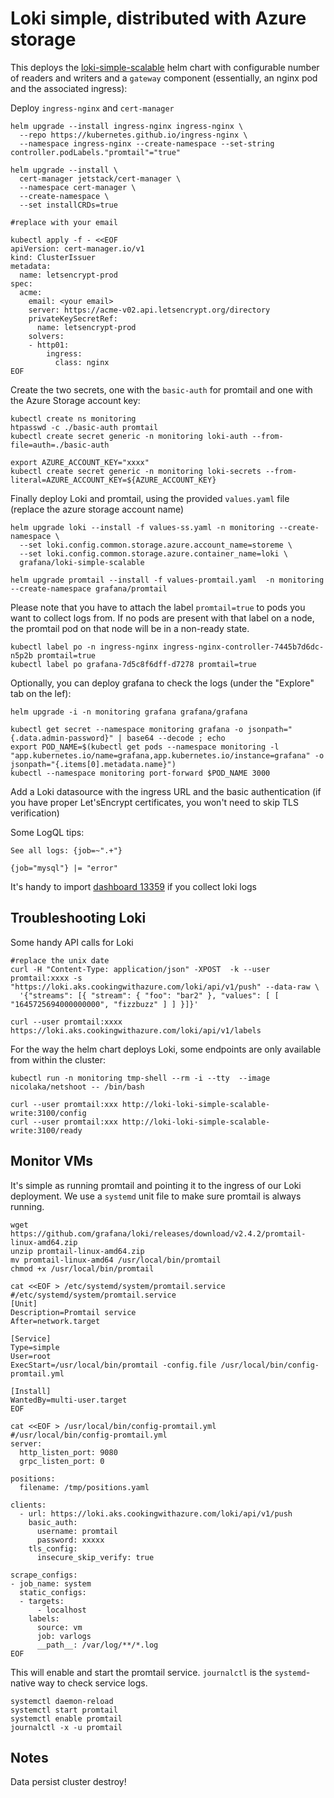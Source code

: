 # Loki simple, distributed with Azure storage

This deploys the [loki-simple-scalable](https://github.com/grafana/helm-charts/tree/main/charts/loki-simple-scalable) helm chart with configurable number of readers and writers and a `gateway` component (essentially, an nginx pod and the associated ingress):

Deploy `ingress-nginx` and `cert-manager`

```
helm upgrade --install ingress-nginx ingress-nginx \
  --repo https://kubernetes.github.io/ingress-nginx \
  --namespace ingress-nginx --create-namespace --set-string controller.podLabels."promtail"="true"

helm upgrade --install \
  cert-manager jetstack/cert-manager \
  --namespace cert-manager \
  --create-namespace \
  --set installCRDs=true

#replace with your email

kubectl apply -f - <<EOF
apiVersion: cert-manager.io/v1
kind: ClusterIssuer
metadata:
  name: letsencrypt-prod
spec:
  acme:
    email: <your email>
    server: https://acme-v02.api.letsencrypt.org/directory
    privateKeySecretRef:
      name: letsencrypt-prod
    solvers:
    - http01:
        ingress:
          class: nginx
EOF

```

Create the two secrets, one with the `basic-auth` for promtail and one with the Azure Storage account key:

```
kubectl create ns monitoring
htpasswd -c ./basic-auth promtail
kubectl create secret generic -n monitoring loki-auth --from-file=auth=./basic-auth

export AZURE_ACCOUNT_KEY="xxxx"
kubectl create secret generic -n monitoring loki-secrets --from-literal=AZURE_ACCOUNT_KEY=${AZURE_ACCOUNT_KEY}
```

Finally deploy Loki and promtail, using the provided `values.yaml` file (replace the azure storage account name)

```
helm upgrade loki --install -f values-ss.yaml -n monitoring --create-namespace \
  --set loki.config.common.storage.azure.account_name=storeme \
  --set loki.config.common.storage.azure.container_name=loki \
  grafana/loki-simple-scalable

helm upgrade promtail --install -f values-promtail.yaml  -n monitoring --create-namespace grafana/promtail
```

Please note that you have to attach the label `promtail=true` to pods you want to collect logs from. If no pods are present with that label on a node, the promtail pod on that node will be in a non-ready state.

```
kubectl label po -n ingress-nginx ingress-nginx-controller-7445b7d6dc-n5p2b promtail=true
kubectl label po grafana-7d5c8f6dff-d7278 promtail=true
```

Optionally, you can deploy grafana to check the logs (under the "Explore" tab on the lef):

```
helm upgrade -i -n monitoring grafana grafana/grafana

kubectl get secret --namespace monitoring grafana -o jsonpath="{.data.admin-password}" | base64 --decode ; echo
export POD_NAME=$(kubectl get pods --namespace monitoring -l "app.kubernetes.io/name=grafana,app.kubernetes.io/instance=grafana" -o jsonpath="{.items[0].metadata.name}")
kubectl --namespace monitoring port-forward $POD_NAME 3000
```

Add a Loki datasource with the ingress URL and the basic authentication (if you have proper Let'sEncrypt certificates, you won't need to skip TLS verification)

Some LogQL tips:

```
See all logs: {job=~".+"}

{job="mysql"} |= "error"
```

It's handy to import [dashboard 13359](https://grafana.com/grafana/dashboards/13359) if you collect loki logs

## Troubleshooting Loki

Some handy API calls for Loki

```
#replace the unix date
curl -H "Content-Type: application/json" -XPOST  -k --user promtail:xxxx -s "https://loki.aks.cookingwithazure.com/loki/api/v1/push" --data-raw \
  '{"streams": [{ "stream": { "foo": "bar2" }, "values": [ [ "1645725694000000000", "fizzbuzz" ] ] }]}'

curl --user promtail:xxxx https://loki.aks.cookingwithazure.com/loki/api/v1/labels
```

For the way the helm chart deploys Loki, some endpoints are only available from within the cluster:

```
kubectl run -n monitoring tmp-shell --rm -i --tty  --image nicolaka/netshoot -- /bin/bash

curl --user promtail:xxx http://loki-loki-simple-scalable-write:3100/config
curl --user promtail:xxx http://loki-loki-simple-scalable-write:3100/ready
```

## Monitor VMs

It's simple as running promtail and pointing it to the ingress of our Loki deployment. We use a `systemd` unit file to make sure promtail is always running.

```
wget https://github.com/grafana/loki/releases/download/v2.4.2/promtail-linux-amd64.zip
unzip promtail-linux-amd64.zip
mv promtail-linux-amd64 /usr/local/bin/promtail
chmod +x /usr/local/bin/promtail

cat <<EOF > /etc/systemd/system/promtail.service
#/etc/systemd/system/promtail.service
[Unit]
Description=Promtail service
After=network.target

[Service]
Type=simple
User=root
ExecStart=/usr/local/bin/promtail -config.file /usr/local/bin/config-promtail.yml

[Install]
WantedBy=multi-user.target
EOF

cat <<EOF > /usr/local/bin/config-promtail.yml
#/usr/local/bin/config-promtail.yml
server:
  http_listen_port: 9080
  grpc_listen_port: 0

positions:
  filename: /tmp/positions.yaml

clients:
  - url: https://loki.aks.cookingwithazure.com/loki/api/v1/push
    basic_auth:
      username: promtail
      password: xxxxx
    tls_config:
      insecure_skip_verify: true

scrape_configs:
- job_name: system
  static_configs:
  - targets:
      - localhost
    labels:
      source: vm
      job: varlogs
      __path__: /var/log/**/*.log
EOF
```

This will enable and start the promtail service. `journalctl` is the `systemd`-native way to check service logs.

```
systemctl daemon-reload
systemctl start promtail
systemctl enable promtail
journalctl -x -u promtail
```


## Notes

Data persist cluster destroy! 
